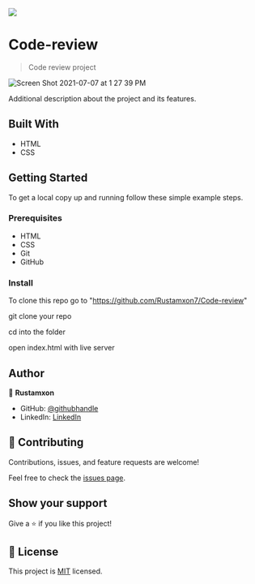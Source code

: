 ![](https://img.shields.io/badge/Microverse-blueviolet)

# Code-review

> Code review project

![Screen Shot 2021-07-07 at 1 27 39 PM](https://user-images.githubusercontent.com/69011963/124726519-476d5c00-df27-11eb-816d-026e8aa7af16.png)

Additional description about the project and its features.

## Built With

- HTML
- CSS

## Getting Started

To get a local copy up and running follow these simple example steps.

### Prerequisites

- HTML
- CSS
- Git
- GitHub

### Install

To clone this repo go to "https://github.com/Rustamxon7/Code-review"

git clone your repo

cd into the folder

open index.html with live server

## Author

👤 **Rustamxon**

- GitHub: [@githubhandle](https://github.com/Rustamxon7)
- LinkedIn: [LinkedIn](https://www.linkedin.com/in/rustamjon-tolipov-6a831020b)

## 🤝 Contributing

Contributions, issues, and feature requests are welcome!

Feel free to check the [issues page](https://github.com/Rustamxon7/Code-review/issues).

## Show your support

Give a ⭐️ if you like this project!

## 📝 License

This project is [MIT](./MIT.md) licensed.
